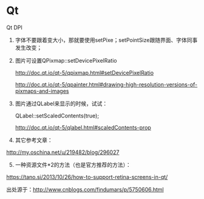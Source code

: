 # Qt
Qt DPI
1. 字体不要跟着变大小，那就要使用setPixe；setPointSize跟随界面、字体同事发生改变；

2. 图片可设置QPixmap::setDevicePixelRatio

    http://doc.qt.io/qt-5/qpixmap.html#setDevicePixelRatio

    http://doc.qt.io/qt-5/qpainter.html#drawing-high-resolution-versions-of-pixmaps-and-images

3. 图片通过QLabel来显示的时候，试试：

    QLabel::setScaledContents(true);

    http://doc.qt.io/qt-5/qlabel.html#scaledContents-prop

4. 其它参考文章：

  http://my.oschina.net/u/219482/blog/296027

5. 一种资源文件*2的方法（也是官方推荐的方法）：

  https://tano.si/2013/10/26/how-to-support-retina-screens-in-qt/
  
  
  
  
  
 出处源于：http://www.cnblogs.com/findumars/p/5750606.html
